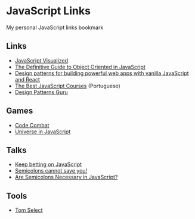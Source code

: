 # JavaScript Links

My personal JavaScript links bookmark

## Links

- [JavaScript Visualized](https://dev.to/lydiahallie/series/3341)
- [The Definitive Guide to Object Oriented in JavaScript](http://www.objectplayground.com)
- [Design patterns for building powerful web apps with vanilla JavaScript and React](https://www.patterns.dev/)
- [The Best JavaScript Courses](https://braziljs.org/blog/os-melhores-cursos-online-para-aprender-javascript/) (Portuguese)
- [Design Patterns Guru](https://refactoring.guru/design-patterns/)

## Games

- [Code Combat](https://codecombat.com/)
- [Universe in JavaScript](https://www.jesuisundev.com/en/i-built-the-entire-universe-in-javascript/)

## Talks

- [Keep betting on JavaScript](https://youtu.be/ixzK0jqLO70)
- [Semicolons cannot save you!](https://www.youtube.com/watch?v=Qlr-FGbhKaI)
- [Are Semicolons Necessary in JavaScript?](https://www.youtube.com/watch?v=gsfbh17Ax9I)

## Tools

- [Tom Select](https://tom-select.js.org/)
